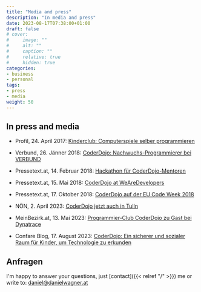 ```yaml
---
title: "Media and press"
description: "In media and press"
date: 2023-08-17T07:38:00+01:00
draft: false
# cover:
#     image: ""
#     alt: ""
#     caption: ""
#     relative: true
#     hidden: true
categories:
- business
- personal
tags:
- press
- media
weight: 50
---
```


## In press and media

* Profil, 24. April 2017: [Kinderclub: Computerspiele selber programmieren](https://www.profil.at/wissenschaft/kinder-club-computerspiele-coderdojo-programmieren-8095147)

* Verbund, 26. Jänner 2018: [CoderDojo: Nachwuchs-Programmierer bei VERBUND](https://vreund.verbund.at/de-at/artikel/2018/01/26/coderdojo)

* Pressetext.at, 14. Februar 2018: [Hackathon für CoderDojo-Mentoren](https://www.pressetext.com/news/hackathon-fuer-coderdojo-mentoren.html)

* Pressetext.at, 15. Mai 2018: [CoderDojo at WeAreDevelopers](https://www.pressetext.com/news/coderdojo-at-wearedevelopers.html)

* Pressetext.at, 17. Oktober 2018: [CoderDojo auf der EU Code Week 2018](https://www.pressetext.com/news/coderdojo-auf-der-eu-code-week-2018.html)

* NÖN, 2. April 2023: [CoderDojo jetzt auch in Tulln](https://www.noen.at/tulln/programmier-club-coderdojo-jetzt-auch-in-tulln-tulln-361136638)

* MeinBezirk.at, 13. Mai 2023: [Programmier-Club CoderDojo zu Gast bei Dynatrace
](https://www.meinbezirk.at/wien/c-regionauten-community/programmier-club-coderdojo-zu-gast-bei-dynatrace_a6045705)

* Confare Blog, 17. August 2023: [CoderDojo: Ein sicherer und sozialer Raum für Kinder, um Technologie zu erkunden](https://confare.at/daniel-wagner-coderdojo-ein-sicherer-und-sozialer-raum-fuer-kinder-um-technologie-zu-erkunden/)

## Anfragen

I'm happy to answer your questions, just [contact]({{< relref "/" >}}) me or write to: [daniel@danielwagner.at](mailto:daniel@danielwagner.at)
